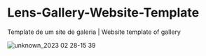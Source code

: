 # Lens-Gallery-Website-Template

Template de um site de galeria |  Website template of gallery

![unknown_2023 02 28-15 39](https://user-images.githubusercontent.com/102559935/221949087-f4911c70-81aa-450a-be50-ba21bb555f59.gif)
